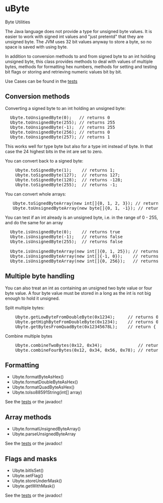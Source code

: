 # uByte
Byte Utilities
 
The Java language does not provide a type for unsigned byte values. It is easier to work with 
signed int values and "just pretentd" that they are unsigned byte. The JVM uses 32 
bit values anyway to store a byte, so no space is saved with using byte.

In addition to conversion methods to and from signed byte to an int holding unsigned byte, this class provides methods
to deal with values of multiple bytes, methods for formatting hex numbers, methods for setting and 
testing bit flags or storing and retrieving numeric values bit by
bit. 

Use Cases can be found in the [tests](/src/test/java/UbyteTest.java)

## Conversion methods

Converting a signed byte to an int holding an unsigned byte:
<pre>
  Ubyte.toUnsignedByte(0);   // returns 0
  Ubyte.toUnsignedByte(255); // returns 255
  Ubyte.toUnsignedByte(-1);  // returns 255
  Ubyte.toUnsignedByte(256); // returns 0
  Ubyte.toUnsignedByte(257); // returns 1
</pre>

This works well for type byte but also for a type int instead of byte. In that case the 24 
highest bits in the int are set to zero.

You can convert back to a signed byte:

<pre>
    Ubyte.toSignedByte(1);    // returns 1;
    Ubyte.toSignedByte(127);  // returns 127;
    Ubyte.toSignedByte(128);  // returns -128;
    Ubyte.toSignedByte(255);  // returns -1;
</pre>

You can convert whole arrays:
<pre>
   Ubyte.toSignedByteArray(new int[]{0, 1, 2, 3}); // returns byte[]
   Ubyte.toUnsignedByteArray(new byte[]{0, 1, -1}); // returns int[]
</pre>

You can test if an int already is an unsigned byte, i.e. in the range of 0 - 255, and do the same for an array
<pre>
  Ubyte.isUnsignedByte(0);    // returns true
  Ubyte.isUnsignedByte(-1);   // returns false
  Ubyte.isUnsignedByte(255);  // returns false
  
  Ubyte.isUnsignedByteArray(new int[]{0, 1, 25}); // returns true;
  Ubyte.isUnsignedByteArray(new int[]{-1, 0});    // returns false;
  Ubyte.isUnsignedByteArray(new int[]{0, 256});   // returns false;
</pre>

## Multiple byte handling

You can also treat an int as containing an unsigned two byte value or four byte value. A four byte value must be stored
in a long as the int is not big enough to hold it unsigned.

Split multiple bytes:
<pre>
    Ubyte.getLowByteFromDoubleByte(0x1234);     // returns 0x34
    Ubyte.getHighByteFromDoubleByte(0x1234);    // returns 0x12
    Ubyte.getBytesFromQuadByte(0x12345678L);    // return { 0x12, 0x34, 0x56, 0x78 }
</pre>

Combine multiple bytes
<pre>
    Ubyte.combineTwoBytes(0x12, 0x34);              // returns 0x1234
    Ubyte.combineFourBytes(0x12, 0x34, 0x56, 0x78); // returns 0x12345678
</pre>

## Formatting

* Ubyte.formatByteAsHex()
* Ubyte.formatDoubleByteAsHex()
* Ubyte.formatQuadByteAsHex()
* Ubyte.toIso88591String(int[] array)

See the [tests](/src/test/java/UbyteTest.java) or the javadoc!

## Array methods

* Ubyte.formatUnsignedByteArray()
* Ubyte.parseUnsignedByteArray

See the [tests](/src/test/java/UbyteTest.java) or the javadoc!

## Flags and masks

* Ubyte.bitIsSet()
* Ubyte.setFlag()
* Ubyte.storeUnderMask()
* Ubyte.getWithMask()

See the [tests](/src/test/java/UbyteTest.java) or the javadoc!
